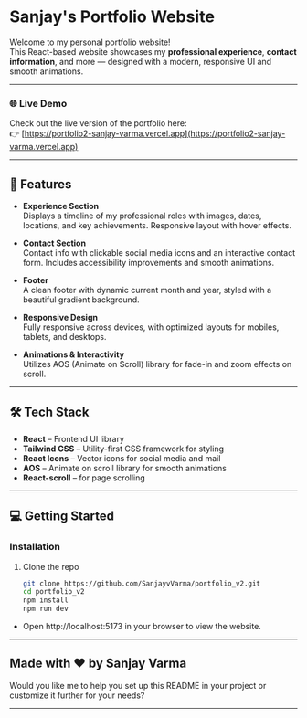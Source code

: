 # Sanjay's Portfolio Website

Welcome to my personal portfolio website!  
This React-based website showcases my **professional experience**, **contact information**, and more — designed with a modern, responsive UI and smooth animations.

---

### 🌐 Live Demo

Check out the live version of the portfolio here:  
👉 [https://portfolio2-sanjay-varma.vercel.app](https://portfolio2-sanjay-varma.vercel.app)

---

## 🚀 Features

- **Experience Section**  
  Displays a timeline of my professional roles with images, dates, locations, and key achievements. Responsive layout with hover effects.

- **Contact Section**  
  Contact info with clickable social media icons and an interactive contact form. Includes accessibility improvements and smooth animations.

- **Footer**  
  A clean footer with dynamic current month and year, styled with a beautiful gradient background.

- **Responsive Design**  
  Fully responsive across devices, with optimized layouts for mobiles, tablets, and desktops.

- **Animations & Interactivity**  
  Utilizes AOS (Animate on Scroll) library for fade-in and zoom effects on scroll.

---

## 🛠️ Tech Stack

- **React** – Frontend UI library  
- **Tailwind CSS** – Utility-first CSS framework for styling  
- **React Icons** – Vector icons for social media and mail  
- **AOS** – Animate on scroll library for smooth animations  
- **React-scroll** – for page scrolling  

---

## 💻 Getting Started

### Installation

1. Clone the repo  
   ```bash
   git clone https://github.com/SanjayvVarma/portfolio_v2.git
   cd portfolio_v2
   npm install
   npm run dev

- Open http://localhost:5173 in your browser to view the website.

---

Made with ❤️ by Sanjay Varma
---

Would you like me to help you set up this README in your project or customize it further for your needs?

---